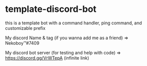 # template-discord-bot
this is a template bot with a command handler, ping command, and customizable prefix





My discord Name & tag (if you wanna add me as a friend) => Nekoboy™#7409

My discord bot server (for testing and help with code) => https://discord.gg/VrWTepA (infinite link)

